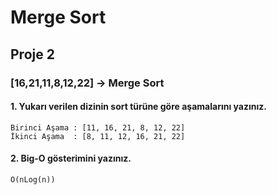 # Merge Sort

## Proje 2

### [16,21,11,8,12,22] -> Merge Sort

#### 1. Yukarı verilen dizinin sort türüne göre aşamalarını yazınız.
    Birinci Aşama : [11, 16, 21, 8, 12, 22]
    İkinci Aşama  : [8, 11, 12, 16, 21, 22]



#### 2. Big-O gösterimini yazınız.
    O(nLog(n))

